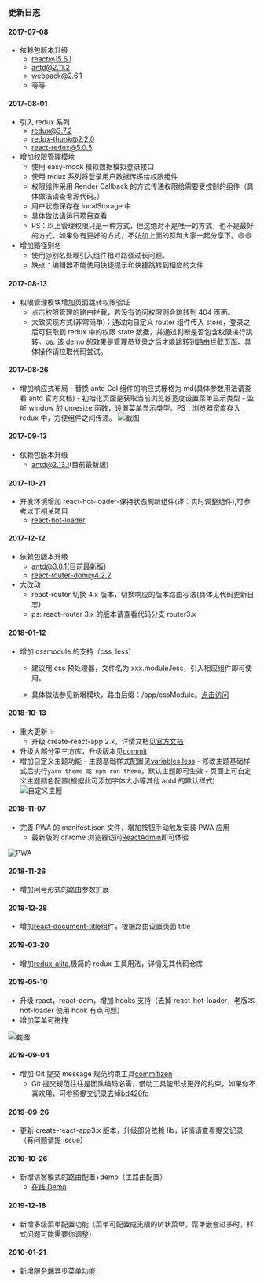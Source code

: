 ### 更新日志

#### 2017-07-08

-   依赖包版本升级
    -   react@15.6.1
    -   antd@2.11.2
    -   webpack@2.6.1
    -   等等

#### 2017-08-01

-   引入 redux 系列
    -   redux@3.7.2
    -   redux-thunk@2.2.0
    -   react-redux@5.0.5
-   增加权限管理模块
    -   使用 easy-mock 模拟数据模拟登录接口
    -   使用 redux 系列将登录用户数据传递给权限组件
    -   权限组件采用 Render Callback 的方式传递权限给需要受控制的组件（具体做法请查看源代码。）
    -   用户状态保存在 localStorage 中
    -   具体做法请运行项目查看
    -   PS：以上管理权限只是一种方式，但这绝对不是唯一的方式，也不是最好的方式。如果你有更好的方式，不妨加上面的群和大家一起分享下。😄😄
-   增加路径别名
    -   使用@别名处理引入组件相对路径过长问题。
    -   缺点：编辑器不能使用快捷提示和快捷跳转到相应的文件

#### 2017-08-13

-   权限管理模块增加页面跳转权限验证
    -   点击权限管理的路由拦截，若没有访问权限则会跳转到 404 页面。
    -   大致实现方式(非常简单)：通过向自定义 router 组件传入 store，登录之后可获取到 redux 中的权限 state 数据，并通过判断是否包含权限进行跳转。ps: 该 demo 的效果是管理员登录之后才能跳转到路由拦截页面。具体操作请拉取代码尝试。

#### 2017-08-26

-   增加响应式布局 - 替换 antd Col 组件的响应式栅格为 md(具体参数用法请查看 antd 官方文档) - 初始化页面是获取当前浏览器宽度设置菜单显示类型 - 监听 window 的 onresize 函数，设置菜单显示类型。PS：浏览器宽度存入 redux 中，方便组件之间传递。
    ![截图](https://raw.githubusercontent.com/yezihaohao/react-admin/master/src/style/imgs/mobile.gif)

#### 2017-09-13

-   依赖包版本升级
    -   antd@2.13.1(目前最新版)

#### 2017-10-21

-   开发环境增加 react-hot-loader-保持状态刷新组件(译：实时调整组件),可参考以下相关项目
    -   [react-hot-loader](https://github.com/gaearon/react-hot-loader)

#### 2017-12-12

-   依赖包版本升级
    -   antd@3.0.1(目前最新版)
    -   react-router-dom@4.2.2
-   大改动
    -   react-router 切换 4.x 版本，切换响应的版本路由写法(具体见代码更新日志)
    -   ps: react-router 3.x 的版本请查看代码分支 router3.x

#### 2018-01-12

-   增加 cssmodule 的支持（css, less）

    -   建议用 css 预处理器，文件名为 xxx.module.less，引入相应组件即可使用。

    -   具体做法参见新增模块，路由后缀：/app/cssModule。[点击访问](http://cheng_haohao.oschina.io/reactadmin/#/app/cssModule)

#### 2018-10-13

-   重大更新 :sparkles:
    -   升级 create-react-app 2.x，详情文档见[官方文档](https://reactjs.org/blog/2018/10/01/create-react-app-v2.html)
-   升级大部分第三方库，升级版本见[commit](https://github.com/yezihaohao/react-admin/commit/d8dc0ff0c6517c57a46d731adba69112a55145a9#diff-b9cfc7f2cdf78a7f4b91a753d10865a2)
-   增加自定义主题功能 - 主题基础样式配置见[variables.less](https://github.com/yezihaohao/react-admin/blob/master/src/style/antd/variables.less) - 修改主题基础样式后执行`yarn theme 或 npm run theme`，默认主题即可生效 - 页面上可自定义主题颜色配置(根据此可添加字体大小等其他 antd 的默认样式)
    ![自定义主题](https://raw.githubusercontent.com/yezihaohao/react-admin/master/screenshots/themepicker.png)

#### 2018-11-07

-   完善 PWA 的 manifest.json 文件，增加按钮手动触发安装 PWA 应用
    -   最新版的 chrome 浏览器访问[ReactAdmin](https://admiring-dijkstra-34cb29.netlify.com/)即可体验

![PWA](https://raw.githubusercontent.com/yezihaohao/react-admin/master/screenshots/pwa.png)

#### 2018-11-26

-   增加问号形式的路由参数扩展

#### 2018-12-28

-   增加[react-document-title](https://github.com/gaearon/react-document-title)组件，根据路由设置页面 title

#### 2019-03-20

-   增加[redux-alita](https://github.com/yezihaohao/redux-alita),极简的 redux 工具用法，详情见其代码仓库

#### 2019-05-10

-   升级 react，react-dom，增加 hooks 支持（去掉 react-hot-loader，老版本 hot-loader 使用 hook 有点问题）
-   增加菜单可拖拽

![截图](https://raw.githubusercontent.com/yezihaohao/react-admin/master/screenshots/menu_draggable.gif)

#### 2019-09-04

-   增加 Git 提交 message 规范约束工具[commitizen](https://github.com/commitizen/cz-cli)
    -   Git 提交规范往往是团队编码必需，借助工具能形成更好的约束，如果你不喜欢用，可参照提交记录去掉[bd426fd](https://github.com/yezihaohao/react-admin/commit/a9401d191edd077bc3e59c8dbeeb61e5029cde95)

#### 2019-09-26

-   更新 create-react-app3.x 版本，升级部分依赖 lib，详情请查看提交记录（有问题请提 issue）

#### 2019-10-26

-   新增访客模式的路由配置+demo（主路由配置）
    -   [在线 Demo](https://admiring-dijkstra-34cb29.netlify.com/#/app/extension/visitor)

#### 2019-12-18

-   新增多级菜单配置功能（菜单可配置成无限的树状菜单，菜单嵌套过多时，样式问题可能需要你调整）

#### 2010-01-21

-   新增服务端异步菜单功能
